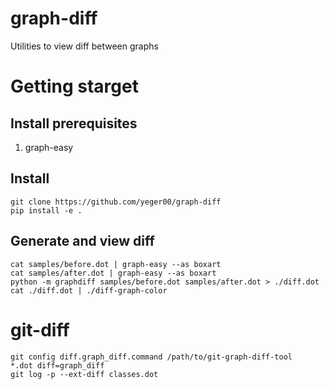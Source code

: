 # graph-diff
Utilities to view diff between graphs

# Getting starget

## Install prerequisites 
1. graph-easy

## Install
```
git clone https://github.com/yeger00/graph-diff
pip install -e .
```

## Generate and view diff
```
cat samples/before.dot | graph-easy --as boxart
cat samples/after.dot | graph-easy --as boxart
python -m graphdiff samples/before.dot samples/after.dot > ./diff.dot
cat ./diff.dot | ./diff-graph-color
```

# git-diff
```
git config diff.graph_diff.command /path/to/git-graph-diff-tool
*.dot diff=graph_diff
git log -p --ext-diff classes.dot
```
